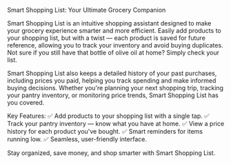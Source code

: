 Smart Shopping List: Your Ultimate Grocery Companion

Smart Shopping List is an intuitive shopping assistant designed to make your grocery experience smarter and more efficient. Easily add products to your shopping list, but with a twist — each product is saved for future reference, allowing you to track your inventory and avoid buying duplicates. Not sure if you still have that bottle of olive oil at home? Simply check your list.

Smart Shopping List also keeps a detailed history of your past purchases, including prices you paid, helping you track spending and make informed buying decisions. Whether you're planning your next shopping trip, tracking your pantry inventory, or monitoring price trends, Smart Shopping List has you covered.

Key Features:
✅ Add products to your shopping list with a single tap.
✅ Track your pantry inventory — know what you have at home.
✅ View a price history for each product you've bought.
✅ Smart reminders for items running low.
✅ Seamless, user-friendly interface.

Stay organized, save money, and shop smarter with Smart Shopping List.
